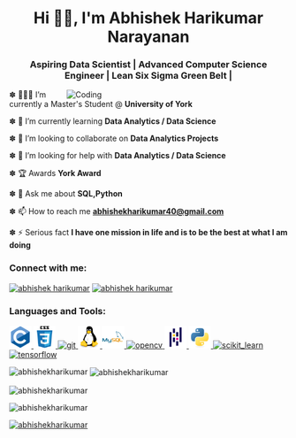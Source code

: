 <h1 align="center">Hi 👋🏻, I'm Abhishek Harikumar Narayanan</h1>
<h3 align="center">Aspiring Data Scientist | Advanced Computer Science Engineer | Lean Six Sigma Green Belt |</h3>
<img align="right" alt="Coding" width="400" src="https://encrypted-tbn0.gstatic.com/images?q=tbn:ANd9GcTgmXy69YzLGpXQPHvzqK837u_fkSiFu5cg7Q&usqp=CAU">

✽ 👨🏻‍🎓 I’m currently a Master's Student @ **University of York**


✽ 🌱 I’m currently learning **Data Analytics / Data Science**


✽ 👯 I’m looking to collaborate on **Data Analytics Projects**


✽ 🤝 I’m looking for help with **Data Analytics / Data Science**


✽ 🏆 Awards  **York Award**


✽ 💬 Ask me about **SQL,Python**


✽ 📫 How to reach me **abhishekharikumar40@gmail.com**


✽  ⚡ Serious fact **I have one mission in life and is to be the best at what I am doing**

<h3 align="left">Connect with me:</h3>
<p align="left">
<a href="https://linkedin.com/in/abhishek harikumar" target="blank"><img align="center" src="https://raw.githubusercontent.com/rahuldkjain/github-profile-readme-generator/master/src/images/icons/Social/linked-in-alt.svg" alt="abhishek harikumar" height="30" width="40" /></a>
<a href="https://drive.google.com/file/d/19qRy7jNVUxVGty9BP8EpXeuDIFACReMw/view?usp=drive_link" target="blank"><img align="center" src="https://images.squarespace-cdn.com/content/v1/55e9ce26e4b0f0e15f28cc03/1555539083647-ZCYEGI5QXJTJPT4U5524/Resume-logo.png" alt="abhishek harikumar" height="30" width="40" /></a>
</p>

<h3 align="left">Languages and Tools:</h3>
<p align="left"> <a href="https://www.cprogramming.com/" target="_blank" rel="noreferrer"> <img src="https://raw.githubusercontent.com/devicons/devicon/master/icons/c/c-original.svg" alt="c" width="40" height="40"/> </a> <a href="https://www.w3schools.com/css/" target="_blank" rel="noreferrer"> <img src="https://raw.githubusercontent.com/devicons/devicon/master/icons/css3/css3-original-wordmark.svg" alt="css3" width="40" height="40"/> </a> <a href="https://git-scm.com/" target="_blank" rel="noreferrer"> <img src="https://www.vectorlogo.zone/logos/git-scm/git-scm-icon.svg" alt="git" width="40" height="40"/> </a> <a href="https://www.linux.org/" target="_blank" rel="noreferrer"> <img src="https://raw.githubusercontent.com/devicons/devicon/master/icons/linux/linux-original.svg" alt="linux" width="40" height="40"/> </a> <a href="https://www.mysql.com/" target="_blank" rel="noreferrer"> <img src="https://raw.githubusercontent.com/devicons/devicon/master/icons/mysql/mysql-original-wordmark.svg" alt="mysql" width="40" height="40"/> </a> <a href="https://opencv.org/" target="_blank" rel="noreferrer"> <img src="https://www.vectorlogo.zone/logos/opencv/opencv-icon.svg" alt="opencv" width="40" height="40"/> </a> <a href="https://pandas.pydata.org/" target="_blank" rel="noreferrer"> <img src="https://raw.githubusercontent.com/devicons/devicon/2ae2a900d2f041da66e950e4d48052658d850630/icons/pandas/pandas-original.svg" alt="pandas" width="40" height="40"/> </a> <a href="https://www.python.org" target="_blank" rel="noreferrer"> <img src="https://raw.githubusercontent.com/devicons/devicon/master/icons/python/python-original.svg" alt="python" width="40" height="40"/> </a> <a href="https://scikit-learn.org/" target="_blank" rel="noreferrer"> <img src="https://upload.wikimedia.org/wikipedia/commons/0/05/Scikit_learn_logo_small.svg" alt="scikit_learn" width="40" height="40"/> </a> <a href="https://www.tensorflow.org" target="_blank" rel="noreferrer"> <img src="https://www.vectorlogo.zone/logos/tensorflow/tensorflow-icon.svg" alt="tensorflow" width="40" height="40"/> </a> </p>

<p><img align="left" src="https://github-readme-stats.vercel.app/api/top-langs?username=abhishekharikumar&show_icons=true&locale=en&layout=compact" alt="abhishekharikumar" /></p>

<p>&nbsp;<img align="center" src="https://github-readme-stats.vercel.app/api?username=abhishekharikumar&show_icons=true&locale=en" alt="abhishekharikumar" /></p>

<p><img align="center" src="https://github-readme-streak-stats.herokuapp.com/?user=abhishekharikumar&" alt="abhishekharikumar" /></p>

<p align="left"> <img src="https://komarev.com/ghpvc/?username=abhishekharikumar&label=Profile%20views&color=0e75b6&style=flat" alt="abhishekharikumar" /> </p>

<p align="left"> <a href="https://github.com/ryo-ma/github-profile-trophy"><img src="https://github-profile-trophy.vercel.app/?username=abhishekharikumar" alt="abhishekharikumar" /></a> </p>
